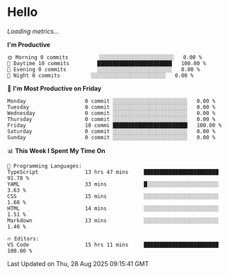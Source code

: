 # Hello

<!-- METRICS:START -->
<p><em>Loading metrics…</em></p>
<!-- METRICS:END -->

<!--START_SECTION:waka-->
**I'm Productive**

```text
🌞 Morning 0 commits          ░░░░░░░░░░░░░░░░░░░░░░░░   0.00 % 
🌆 Daytime 10 commits         ████████████████████████   100.00 % 
🌃 Evening 0 commits          ░░░░░░░░░░░░░░░░░░░░░░░░   0.00 % 
🌙 Night 0 commits          ░░░░░░░░░░░░░░░░░░░░░░░░   0.00 % 
```
📅 **I'm Most Productive on Friday**

```text
Monday                   0 commit ░░░░░░░░░░░░░░░░░░░░░░░░   0.00 % 
Tuesday                  0 commit ░░░░░░░░░░░░░░░░░░░░░░░░   0.00 % 
Wednesday                0 commit ░░░░░░░░░░░░░░░░░░░░░░░░   0.00 % 
Thursday                 0 commit ░░░░░░░░░░░░░░░░░░░░░░░░   0.00 % 
Friday                   10 commi ████████████████████████   100.00 % 
Saturday                 0 commit ░░░░░░░░░░░░░░░░░░░░░░░░   0.00 % 
Sunday                   0 commit ░░░░░░░░░░░░░░░░░░░░░░░░   0.00 % 
```

📊 **This Week I Spent My Time On**

```text
💬 Programming Languages: 
TypeScript               13 hrs 47 mins     ████████████████████████   91.78 % 
YAML                     33 mins            █░░░░░░░░░░░░░░░░░░░░░░░   3.63 % 
CSS                      15 mins            ░░░░░░░░░░░░░░░░░░░░░░░░   1.68 % 
HTML                     14 mins            ░░░░░░░░░░░░░░░░░░░░░░░░   1.51 % 
Markdown                 13 mins            ░░░░░░░░░░░░░░░░░░░░░░░░   1.40 % 

🔥 Editors: 
VS Code                  15 hrs 11 mins     ████████████████████████   100.00 % 
```

 Last Updated on Thu, 28 Aug 2025 09:15:41 GMT
<!--END_SECTION:waka-->
